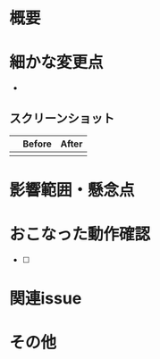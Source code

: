 # 概要

# 細かな変更点
* 

## スクリーンショット
|       | Before | After |
| :---: | :----: | :---: |
|  |  |  |

# 影響範囲・懸念点

# おこなった動作確認
* [ ] 

# 関連issue

# その他
